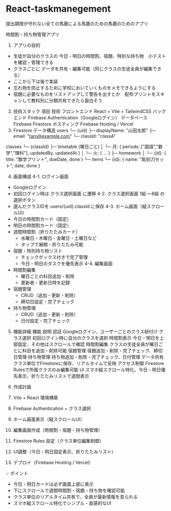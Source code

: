 # React-taskmanegement
提出期限が守れない全ての馬鹿による馬鹿のための馬鹿のためのアプリ


 時間割・持ち物管理アプリ
1. アプリの目的
* 生徒が自分のクラスの 今日・明日の時間割、宿題、特別な持ち物　小テスト を確認・管理できる
* クラスごとに データを共有・編集可能（同じクラスの生徒全員が編集できる）
* ここから下は後で実装
* 忘れ物を防止するために学校においていくものをメモできるようにする
* 宿題に必要なものをリストアップして警告を出すとか　配布プリントをスキャンして教科別に分類共有できたら面白そう

2. 技術スタック
項目	技術
フロントエンド	React + Vite + TailwindCSS
バックエンド	Firebase Authentication（Googleログイン）
データベース	Firebase Firestore
ホスティング	Firebase Hosting / Vercel
3. Firestore データ構造
users
  └─ {uid}
       ├─ displayName: "山田太郎"
       ├─ email: "taro@example.com"
       └─ classId: "classA"

classes
  └─ {classId}
       ├─ timetable (曜日ごと)
       │    └─ 月: { periods: ["国語","数学","理科"], updatedBy, updatedAt }
       │    └─ 火: { ... }
       ├─ homework
       │    └─ {id}: { title: "数学プリント", dueDate, done }
       └─ items
            └─ {id}: { name: "彫刻刀セット", date, done }

4. 画面構成
4-1. ログイン画面
* Googleログイン
* 初回ログイン時は クラス選択画面 に遷移
4-2. クラス選択画面
1組 〜8組 の選択ボタン
* 選んだクラスIDを users/{uid}.classId に保存
4-3. ホーム画面（縦スクロールUI）
* 今日の時間割カード（固定）
* 明日の時間割カード（固定）
* 週間時間割（折りたたみカード）
    * 水曜日・木曜日・金曜日・土曜日など
    * タップで展開・折りたたみ可能
* 宿題・特別持ち物リスト
    * チェックボックス付きで完了管理
    * 今日・明日のタスクを優先表示
4-4. 編集画面
* 時間割編集
    * 曜日ごとの科目追加・削除
    * 更新者・更新日時を記録
* 宿題管理
    * CRUD（追加・更新・削除）
    * 締切日設定・完了チェック
* 持ち物管理
    * CRUD（追加・更新・削除）
    * 日付設定・完了チェック

5. 機能詳細
機能	説明
認証	Googleログイン、ユーザーごとのクラス紐付け
クラス選択	初回ログイン時に自分のクラスを選択
時間割表示	今日・明日を上部固定、その他はスクロールで確認
時間割編集	クラスの生徒全員が曜日ごとに科目を追加・削除可能
宿題管理	宿題追加・削除・完了チェック、締切日管理
持ち物管理	持ち物追加・削除・完了チェック、日付管理
データ共有	クラス単位でFirestoreに保存、リアルタイムで反映
アクセス制御	Firestore Rulesで所属クラスのみ編集可能
UI	スマホ縦スクロール特化、今日・明日優先表示、折りたたみリストで週間表示


6. 作成計画
1. Vite + React 環境構築
2. Firebase Authentication + クラス選択
3. ホーム画面表示（縦スクロールUI）
4. 編集画面作成（時間割・宿題・持ち物管理）
5. Firestore Rules 設定（クラス単位編集制御）
6. UI調整（今日・明日固定表示、折りたたみリスト）
7. デプロイ（Firebase Hosting / Vercel）

💡 ポイント
* 今日・明日カードは必ず画面上部に表示
* 下にスクロールで週間時間割・宿題・持ち物を確認可能
* クラス単位のリアルタイム共有で、全員が最新情報を見られる
* スマホ縦スクロール特化でシンプル・直感的なUI
